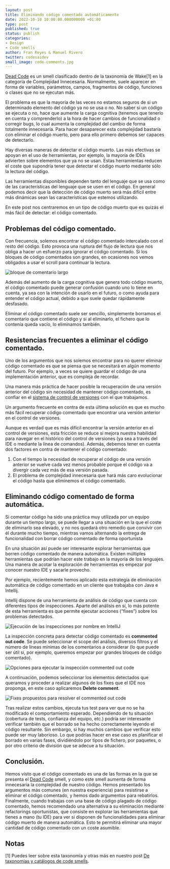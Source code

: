```yaml
---
layout: post
title: Eliminando código comentado automáticamente
date: 2022-10-18 10:00:00.000000000 +01:00
type: post
published: true
status: publish
categories:
- Design 
- Code smells 
author: Fran Reyes & Manuel Rivero
twitter: codesaidev 
small_image: code-comments.jpg
---
```


[Dead Code](https://en.wikipedia.org/wiki/Dead_code) es un smell clasificado dentro de la taxonomía de Wake[1] en la categoría de Complejidad Innecesaria. Normalmente, suele aparecer en forma de variables, parámetros, campos, fragmentos de código, funciones o clases que no se ejecutan más.

El problema es que la mayoría de las veces no estamos seguros de si un determinado elemento del código ya no se usa o no. No saber si un código se ejecuta o no, hace que aumente la carga cognitiva (tenemos que tenerlo en cuenta y comprenderlo) a la hora de hacer cambios de funcionalidad o corregir bugs, lo cual aumenta la complejidad del cambio de forma totalmente innecesaria. Para hacer desaparecer esta complejidad bastaría con eliminar el código muerto, pero para ello primero debemos ser capaces de detectarlo.

Hay diversas maneras de detectar el código muerto. Las más efectivas se apoyan en el uso de herramientas, por ejemplo, la mayoría de IDEs advierten sobre elementos que ya no se usan. Estas herramientas reducen el coste que supondría tener que detectar el código muerto mediante sólo la lectura del código.

Las herramientas disponibles dependen tanto del lenguaje que se usa como de las características del lenguaje que se usen en el código. En general podemos decir que la detección de código muerto será más difícil entre más dinámicas sean las características que estemos utilizando.

En este post nos centraremos en un tipo de código muerto que es quizás el más fácil de detectar: el código comentado.

## Problemas del código comentado.
Con frecuencia, solemos encontrar el código comentado intercalado con el resto del código. Esto provoca una ruptura del flujo de lectura que nos obliga a hacer un esfuerzo para ignorar el código comentado. Si los bloques de código comentados son grandes, en ocasiones nos vemos obligados a usar el scroll para continuar la lectura.

<figure style="margin:auto; width: 100%">
<img src="/assets/posts/2022-10-18-eliminando-codigo-comentado/large-comment-block.png" alt="bloque de comentario largo" />
</figure>

Además del aumento de la carga cognitiva que genera todo código muerto, el código comentado puede generar confusión cuando uno lo tiene en cuenta, ya sea con la intención de usarlo en el futuro, o como ayuda para entender el código actual, debido a que suele quedar rápidamente desfasado.

Eliminar el código comentado suele ser sencillo, simplemente borramos el comentario que contiene el código y si al eliminarlo, el fichero que lo contenía queda vacío, lo eliminamos también.

## Resistencias frecuentes a eliminar el código comentado.
Uno de los argumentos que nos solemos encontrar para no querer eliminar código comentado es que se piensa que se necesitará en algún momento del futuro. Por ejemplo, a veces se quiere guardar el código de una implementación anterior, que es compleja de recordar.

Una manera más práctica de hacer posible la recuperación de una versión anterior del código sin necesidad de mantener código comentado, es confiar en el [sistema de control de versiones](https://en.wikipedia.org/wiki/Version_control) con el que trabajamos.

Un argumento frecuente en contra de esta última solución es que es mucho más fácil recuperar código comentado que encontrar una versión anterior en el control de versiones.

Aunque es verdad que es más difícil encontrar la versión anterior en el control de versiones, esta fricción se reduce si mejora nuestra habilidad para navegar en el histórico del control de versiones (ya sea a través del IDE o mediante la línea de comandos). Además, debemos tener en cuenta dos factores en contra de mantener el código comentado:
1. Con el tiempo la necesidad de recuperar el código de una versión anterior se vuelve cada vez menos probable porque el código va a divergir cada vez más de esa versión pasada.
2. El problema de complejidad innecesaria que hará más caro evolucionar el código hasta que eliminemos el código comentado.
   
## Eliminando código comentado de forma automática.
Si comentar código ha sido una práctica muy utilizada por un equipo durante un tiempo largo, se puede llegar a una situación en la que el coste de eliminarlo sea elevado, y no nos quedará otro remedio que convivir con él durante mucho tiempo, mientras vamos alternando la entrega de funcionalidad con borrar código comentado de forma oportunista

En una situación así puede ser interesante explorar herramientas que borren código comentado de manera automática. Existen múltiples herramientas que podrían hacer este trabajo en la mayoría de los lenguajes. Una manera de acotar la exploración de herramientas es empezar por conocer nuestro IDE y sacarle provecho.

Por ejemplo, recientemente hemos aplicado esta estrategia de eliminación automática de código comentado en un cliente que trabajaba con Java e Intellij.

Intellij dispone de una herramienta de análisis de código que cuenta con diferentes tipos de inspecciones. Aparte del análisis en sí, lo más potente de esta herramienta es que permite ejecutar acciones (“fixes”) sobre los problemas detectados.


<figure style="margin:auto; width: 100%">
<img src="/assets/posts/2022-10-18-eliminando-codigo-comentado/run-inspection-menu.png" alt="Ejecución de las inspecciones por nombre en IntelliJ" />
</figure>

La inspección concreta para detectar código comentado es **commented out code**. Se puede seleccionar el scope del análisis, diversos filtros y el número de líneas mínimas de los comentarios a considerar (lo que puede ser útil si, por ejemplo, queremos empezar por grandes bloques de código comentado).

<figure style="margin:auto; width: 100%">
<img src="/assets/posts/2022-10-18-eliminando-codigo-comentado/run-commented-out.png" alt="Opciones para ejecutar la inspección commented out code" />
</figure>

A continuación, podemos seleccionar los elementos detectados que queramos y proceder a realizar algunos de los fixes que el IDE nos proponga, en este caso aplicaremos **Delete comment**.

<figure style="margin:auto; width: 100%">
<img src="/assets/posts/2022-10-18-eliminando-codigo-comentado/delete-comments.png" alt="Fixes propuestos para resolver el commented out code" />
</figure>

Tras realizar estos cambios, ejecuta tus test para ver que no se ha modificado el comportamiento esperado. Dependiendo de tu situación (cobertura de tests, confianza del equipo, etc.) podría ser interesante verificar también que el borrado se ha hecho correctamente leyendo el código resultante. Sin embargo, si hay muchos cambios que verificar esto puede ser muy laborioso. Lo que podrías hacer en ese caso es planificar el borrado en varias fases, dividiéndolo por tipos de fichero, por paquetes, o por otro criterio de división que se adecue a tu situación.

## Conclusión.
Hemos visto que el código comentado es una de las formas en la que se presenta el [Dead Code](https://en.wikipedia.org/wiki/Dead_code) smell, y como este smell aumenta de forma innecesaria la complejidad de nuestro código. Hemos presentado los argumentos más comunes (en nuestra experiencia) para resistirse a eliminar el código comentado, y hemos dado argumentos para rebatirlos. Finalmente, cuando trabajas con una base de código plagado de código comentado, hemos recomendado una alternativa a su eliminación mediante refactorings oportunistas, que consiste en explorar las herramientas que tienes a mano (tu IDE) para ver si disponen de funcionalidades para eliminar código muerto de manera automática. Esto te permitirá eliminar una mayor cantidad de código comentado con un coste asumible.

## Notas
[1] Puedes leer sobre esta taxonomía y otras más en nuestro post [De taxonomías y catálogos de code smells](https://codesai.com/posts/2022/09/code-smells-taxonomies-and-catalogs).

